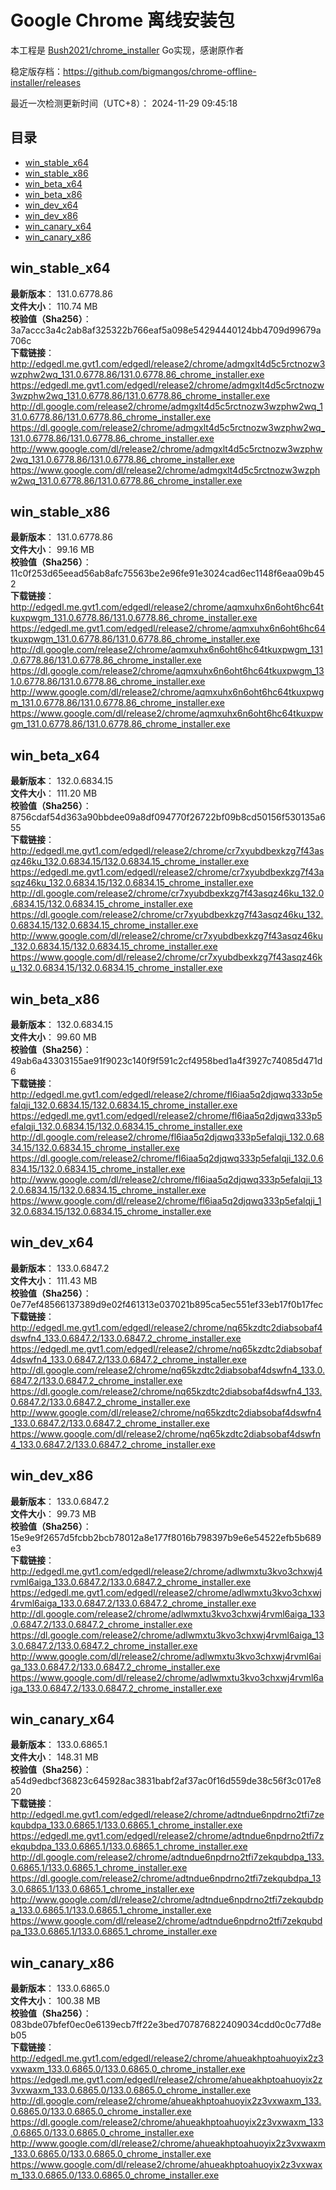 # Google Chrome 离线安装包
本工程是 [Bush2021/chrome_installer](https://github.com/Bush2021/chrome_installer) Go实现，感谢原作者

稳定版存档：<https://github.com/bigmangos/chrome-offline-installer/releases>

最近一次检测更新时间（UTC+8）：
2024-11-29 09:45:18

## 目录
* [win_stable_x64](https://github.com/bigmangos/chrome-offline-installer?tab=readme-ov-file#win_stable_x64)
* [win_stable_x86](https://github.com/bigmangos/chrome-offline-installer?tab=readme-ov-file#win_stable_x86)
* [win_beta_x64](https://github.com/bigmangos/chrome-offline-installer?tab=readme-ov-file#win_beta_x64)
* [win_beta_x86](https://github.com/bigmangos/chrome-offline-installer?tab=readme-ov-file#win_beta_x86)
* [win_dev_x64](https://github.com/bigmangos/chrome-offline-installer?tab=readme-ov-file#win_dev_x64)
* [win_dev_x86](https://github.com/bigmangos/chrome-offline-installer?tab=readme-ov-file#win_dev_x86)
* [win_canary_x64](https://github.com/bigmangos/chrome-offline-installer?tab=readme-ov-file#win_canary_x64)
* [win_canary_x86](https://github.com/bigmangos/chrome-offline-installer?tab=readme-ov-file#win_canary_x86)

## win_stable_x64
**最新版本**： 131.0.6778.86  
**文件大小**： 110.74 MB  
**校验值（Sha256）**： 3a7accc3a4c2ab8af325322b766eaf5a098e54294440124bb4709d99679a706c  
**下载链接**：
http://edgedl.me.gvt1.com/edgedl/release2/chrome/admgxlt4d5c5rctnozw3wzphw2wq_131.0.6778.86/131.0.6778.86_chrome_installer.exe
https://edgedl.me.gvt1.com/edgedl/release2/chrome/admgxlt4d5c5rctnozw3wzphw2wq_131.0.6778.86/131.0.6778.86_chrome_installer.exe
http://dl.google.com/release2/chrome/admgxlt4d5c5rctnozw3wzphw2wq_131.0.6778.86/131.0.6778.86_chrome_installer.exe
https://dl.google.com/release2/chrome/admgxlt4d5c5rctnozw3wzphw2wq_131.0.6778.86/131.0.6778.86_chrome_installer.exe
http://www.google.com/dl/release2/chrome/admgxlt4d5c5rctnozw3wzphw2wq_131.0.6778.86/131.0.6778.86_chrome_installer.exe
https://www.google.com/dl/release2/chrome/admgxlt4d5c5rctnozw3wzphw2wq_131.0.6778.86/131.0.6778.86_chrome_installer.exe
## win_stable_x86
**最新版本**： 131.0.6778.86  
**文件大小**： 99.16 MB  
**校验值（Sha256）**： 11c0f253d65eead56ab8afc75563be2e96fe91e3024cad6ec1148f6eaa09b452  
**下载链接**：
http://edgedl.me.gvt1.com/edgedl/release2/chrome/aqmxuhx6n6oht6hc64tkuxpwgm_131.0.6778.86/131.0.6778.86_chrome_installer.exe
https://edgedl.me.gvt1.com/edgedl/release2/chrome/aqmxuhx6n6oht6hc64tkuxpwgm_131.0.6778.86/131.0.6778.86_chrome_installer.exe
http://dl.google.com/release2/chrome/aqmxuhx6n6oht6hc64tkuxpwgm_131.0.6778.86/131.0.6778.86_chrome_installer.exe
https://dl.google.com/release2/chrome/aqmxuhx6n6oht6hc64tkuxpwgm_131.0.6778.86/131.0.6778.86_chrome_installer.exe
http://www.google.com/dl/release2/chrome/aqmxuhx6n6oht6hc64tkuxpwgm_131.0.6778.86/131.0.6778.86_chrome_installer.exe
https://www.google.com/dl/release2/chrome/aqmxuhx6n6oht6hc64tkuxpwgm_131.0.6778.86/131.0.6778.86_chrome_installer.exe
## win_beta_x64
**最新版本**： 132.0.6834.15  
**文件大小**： 111.20 MB  
**校验值（Sha256）**： 8756cdaf54d363a90bbdee09a8df094770f26722bf09b8cd50156f530135a655  
**下载链接**：
http://edgedl.me.gvt1.com/edgedl/release2/chrome/cr7xyubdbexkzg7f43asqz46ku_132.0.6834.15/132.0.6834.15_chrome_installer.exe
https://edgedl.me.gvt1.com/edgedl/release2/chrome/cr7xyubdbexkzg7f43asqz46ku_132.0.6834.15/132.0.6834.15_chrome_installer.exe
http://dl.google.com/release2/chrome/cr7xyubdbexkzg7f43asqz46ku_132.0.6834.15/132.0.6834.15_chrome_installer.exe
https://dl.google.com/release2/chrome/cr7xyubdbexkzg7f43asqz46ku_132.0.6834.15/132.0.6834.15_chrome_installer.exe
http://www.google.com/dl/release2/chrome/cr7xyubdbexkzg7f43asqz46ku_132.0.6834.15/132.0.6834.15_chrome_installer.exe
https://www.google.com/dl/release2/chrome/cr7xyubdbexkzg7f43asqz46ku_132.0.6834.15/132.0.6834.15_chrome_installer.exe
## win_beta_x86
**最新版本**： 132.0.6834.15  
**文件大小**： 99.60 MB  
**校验值（Sha256）**： 49ab6a43303155ae91f9023c140f9f591c2cf4958bed1a4f3927c74085d471d6  
**下载链接**：
http://edgedl.me.gvt1.com/edgedl/release2/chrome/fl6iaa5q2djqwq333p5efalqji_132.0.6834.15/132.0.6834.15_chrome_installer.exe
https://edgedl.me.gvt1.com/edgedl/release2/chrome/fl6iaa5q2djqwq333p5efalqji_132.0.6834.15/132.0.6834.15_chrome_installer.exe
http://dl.google.com/release2/chrome/fl6iaa5q2djqwq333p5efalqji_132.0.6834.15/132.0.6834.15_chrome_installer.exe
https://dl.google.com/release2/chrome/fl6iaa5q2djqwq333p5efalqji_132.0.6834.15/132.0.6834.15_chrome_installer.exe
http://www.google.com/dl/release2/chrome/fl6iaa5q2djqwq333p5efalqji_132.0.6834.15/132.0.6834.15_chrome_installer.exe
https://www.google.com/dl/release2/chrome/fl6iaa5q2djqwq333p5efalqji_132.0.6834.15/132.0.6834.15_chrome_installer.exe
## win_dev_x64
**最新版本**： 133.0.6847.2  
**文件大小**： 111.43 MB  
**校验值（Sha256）**： 0e77ef48566137389d9e02f461313e037021b895ca5ec551ef33eb17f0b17fec  
**下载链接**：
http://edgedl.me.gvt1.com/edgedl/release2/chrome/nq65kzdtc2diabsobaf4dswfn4_133.0.6847.2/133.0.6847.2_chrome_installer.exe
https://edgedl.me.gvt1.com/edgedl/release2/chrome/nq65kzdtc2diabsobaf4dswfn4_133.0.6847.2/133.0.6847.2_chrome_installer.exe
http://dl.google.com/release2/chrome/nq65kzdtc2diabsobaf4dswfn4_133.0.6847.2/133.0.6847.2_chrome_installer.exe
https://dl.google.com/release2/chrome/nq65kzdtc2diabsobaf4dswfn4_133.0.6847.2/133.0.6847.2_chrome_installer.exe
http://www.google.com/dl/release2/chrome/nq65kzdtc2diabsobaf4dswfn4_133.0.6847.2/133.0.6847.2_chrome_installer.exe
https://www.google.com/dl/release2/chrome/nq65kzdtc2diabsobaf4dswfn4_133.0.6847.2/133.0.6847.2_chrome_installer.exe
## win_dev_x86
**最新版本**： 133.0.6847.2  
**文件大小**： 99.73 MB  
**校验值（Sha256）**： 15e9e9f2657d5fcbb2bcb78012a8e177f8016b798397b9e6e54522efb5b689e3  
**下载链接**：
http://edgedl.me.gvt1.com/edgedl/release2/chrome/adlwmxtu3kvo3chxwj4rvml6aiga_133.0.6847.2/133.0.6847.2_chrome_installer.exe
https://edgedl.me.gvt1.com/edgedl/release2/chrome/adlwmxtu3kvo3chxwj4rvml6aiga_133.0.6847.2/133.0.6847.2_chrome_installer.exe
http://dl.google.com/release2/chrome/adlwmxtu3kvo3chxwj4rvml6aiga_133.0.6847.2/133.0.6847.2_chrome_installer.exe
https://dl.google.com/release2/chrome/adlwmxtu3kvo3chxwj4rvml6aiga_133.0.6847.2/133.0.6847.2_chrome_installer.exe
http://www.google.com/dl/release2/chrome/adlwmxtu3kvo3chxwj4rvml6aiga_133.0.6847.2/133.0.6847.2_chrome_installer.exe
https://www.google.com/dl/release2/chrome/adlwmxtu3kvo3chxwj4rvml6aiga_133.0.6847.2/133.0.6847.2_chrome_installer.exe
## win_canary_x64
**最新版本**： 133.0.6865.1  
**文件大小**： 148.31 MB  
**校验值（Sha256）**： a54d9edbcf36823c645928ac3831babf2af37ac0f16d559de38c56f3c017e820  
**下载链接**：
http://edgedl.me.gvt1.com/edgedl/release2/chrome/adtndue6npdrno2tfi7zekqubdpa_133.0.6865.1/133.0.6865.1_chrome_installer.exe
https://edgedl.me.gvt1.com/edgedl/release2/chrome/adtndue6npdrno2tfi7zekqubdpa_133.0.6865.1/133.0.6865.1_chrome_installer.exe
http://dl.google.com/release2/chrome/adtndue6npdrno2tfi7zekqubdpa_133.0.6865.1/133.0.6865.1_chrome_installer.exe
https://dl.google.com/release2/chrome/adtndue6npdrno2tfi7zekqubdpa_133.0.6865.1/133.0.6865.1_chrome_installer.exe
http://www.google.com/dl/release2/chrome/adtndue6npdrno2tfi7zekqubdpa_133.0.6865.1/133.0.6865.1_chrome_installer.exe
https://www.google.com/dl/release2/chrome/adtndue6npdrno2tfi7zekqubdpa_133.0.6865.1/133.0.6865.1_chrome_installer.exe
## win_canary_x86
**最新版本**： 133.0.6865.0  
**文件大小**： 100.38 MB  
**校验值（Sha256）**： 083bde07bfef0ec0e6139ecb7ff22e3bed707876822409034cdd0c0c77d8eb05  
**下载链接**：
http://edgedl.me.gvt1.com/edgedl/release2/chrome/ahueakhptoahuoyix2z3vxwaxm_133.0.6865.0/133.0.6865.0_chrome_installer.exe
https://edgedl.me.gvt1.com/edgedl/release2/chrome/ahueakhptoahuoyix2z3vxwaxm_133.0.6865.0/133.0.6865.0_chrome_installer.exe
http://dl.google.com/release2/chrome/ahueakhptoahuoyix2z3vxwaxm_133.0.6865.0/133.0.6865.0_chrome_installer.exe
https://dl.google.com/release2/chrome/ahueakhptoahuoyix2z3vxwaxm_133.0.6865.0/133.0.6865.0_chrome_installer.exe
http://www.google.com/dl/release2/chrome/ahueakhptoahuoyix2z3vxwaxm_133.0.6865.0/133.0.6865.0_chrome_installer.exe
https://www.google.com/dl/release2/chrome/ahueakhptoahuoyix2z3vxwaxm_133.0.6865.0/133.0.6865.0_chrome_installer.exe
